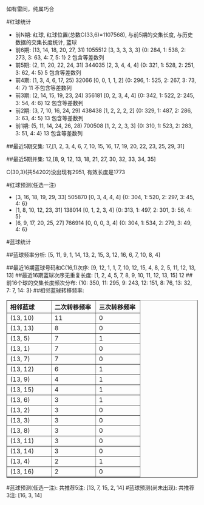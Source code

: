 <!-- 
.. title: 双色球2011040期(2011-04-10)数据分析报告
.. slug: slott-2011040-2011-04-10-report
.. date: 2011-04-11 08:00:00 UTC+08:00
.. tags: Lottery
.. link: 
.. description: 
.. type: text
-->

如有雷同，纯属巧合

<!-- TEASER_END-->

#红球统计

- 前N期: 红球, 红球位置(总数C(33,6)=1107568), 与前5期的交集长度, 与历史数据的交集长度统计, 蓝球
- 前6期: (13, 14, 18, 20, 27, 31) 1055512 [3, 3, 3, 3, 3] {0: 284, 1: 538, 2: 273, 3: 63, 4: 7, 5: 1} 2 包含等差数列
- 前5期: (2, 11, 20, 22, 24, 31) 344035 [2, 3, 4, 4, 4] {0: 321, 1: 528, 2: 251, 3: 62, 4: 5} 5 包含等差数列
- 前4期: (1, 3, 4, 6, 17, 25) 32066 [0, 0, 1, 1, 2] {0: 296, 1: 525, 2: 267, 3: 73, 4: 7} 11 不包含等差数列
- 前3期: (2, 14, 15, 19, 23, 24) 356181 [0, 2, 3, 4, 4] {0: 342, 1: 522, 2: 245, 3: 54, 4: 6} 12 包含等差数列
- 前2期: (3, 7, 10, 16, 24, 29) 438438 [1, 2, 2, 2, 2] {0: 329, 1: 487, 2: 286, 3: 63, 4: 5} 13 包含等差数列
- 前1期: (5, 11, 14, 24, 26, 28) 700508 [1, 2, 2, 3, 3] {0: 310, 1: 523, 2: 283, 3: 51, 4: 4} 13 包含等差数列

##最近5期交集:
17,[1, 2, 3, 4, 6, 7, 10, 15, 16, 17, 19, 20, 22, 23, 25, 29, 31]

##最近5期并集:
12,[8, 9, 12, 13, 18, 21, 27, 30, 32, 33, 34, 35]

C(30,3)(共54202)没出现有2951, 
有效长度是1773

#红球预测(任选一注)

- [3, 16, 18, 19, 29, 33] 505870 [0, 3, 4, 4, 4] {0: 304, 1: 520, 2: 297, 3: 45, 4: 6}
- [1, 8, 10, 12, 23, 31] 138014 [0, 1, 2, 3, 4] {0: 313, 1: 497, 2: 301, 3: 56, 4: 5}
- [6, 9, 17, 20, 25, 27] 766914 [0, 0, 0, 3, 4] {0: 304, 1: 534, 2: 279, 3: 49, 4: 6}

#蓝球统计

##蓝球频率分析:
[5, 11, 9, 1, 14, 13, 2, 15, 3, 12, 16, 6, 7, 10, 8, 4]

##最近16期蓝球号码和C(16,1)次序:
[9, 12, 1, 1, 7, 10, 12, 15, 4, 8, 2, 5, 11, 12, 13, 13]
##最近16期蓝球次序无重复长度:
[1, 2, 4, 5, 7, 8, 9, 10, 11, 12, 13, 15] 12
##前16个球的交集长度频次分布:
{10: 350, 11: 295, 9: 243, 12: 151, 8: 76, 13: 32, 7: 7, 14: 3}
##相邻蓝球转移频率:
<table border="1" class="table table-striped dataframe">
  <thead>
    <tr style="text-align: left;">
      <th style="min-width: 100px;">相邻蓝球</th>
      <th style="min-width: 100px;">二次转移频率</th>
      <th style="min-width: 100px;">三次转移频率</th>
    </tr>
  </thead>
  <tbody>
    <tr>
      <td> (13, 10)</td>
      <td> 11</td>
      <td> 0</td>
    </tr>
    <tr>
      <td> (13, 13)</td>
      <td>  8</td>
      <td> 0</td>
    </tr>
    <tr>
      <td>  (13, 5)</td>
      <td>  7</td>
      <td> 1</td>
    </tr>
    <tr>
      <td>  (13, 1)</td>
      <td>  7</td>
      <td> 0</td>
    </tr>
    <tr>
      <td>  (13, 7)</td>
      <td>  7</td>
      <td> 0</td>
    </tr>
    <tr>
      <td> (13, 12)</td>
      <td>  6</td>
      <td> 1</td>
    </tr>
    <tr>
      <td>  (13, 9)</td>
      <td>  4</td>
      <td> 1</td>
    </tr>
    <tr>
      <td> (13, 15)</td>
      <td>  4</td>
      <td> 1</td>
    </tr>
    <tr>
      <td>  (13, 6)</td>
      <td>  3</td>
      <td> 1</td>
    </tr>
    <tr>
      <td>  (13, 2)</td>
      <td>  3</td>
      <td> 0</td>
    </tr>
    <tr>
      <td>  (13, 3)</td>
      <td>  3</td>
      <td> 0</td>
    </tr>
    <tr>
      <td>  (13, 8)</td>
      <td>  3</td>
      <td> 0</td>
    </tr>
    <tr>
      <td> (13, 11)</td>
      <td>  3</td>
      <td> 0</td>
    </tr>
    <tr>
      <td> (13, 14)</td>
      <td>  3</td>
      <td> 0</td>
    </tr>
    <tr>
      <td>  (13, 4)</td>
      <td>  2</td>
      <td> 1</td>
    </tr>
    <tr>
      <td> (13, 16)</td>
      <td>  2</td>
      <td> 0</td>
    </tr>
  </tbody>
</table>
#蓝球预测(任选一注):
共推荐5注: [13, 7, 15, 2, 14]
#蓝球预测(尚未出现):
共推荐3注: [16, 3, 14]

